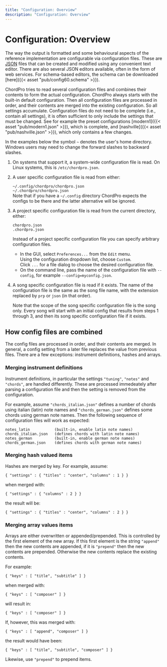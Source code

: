 ```yaml
---
title: "Configuration: Overview"
description: "Configuration: Overview"
---
```


# Configuration: Overview

The way the output is formatted and some behavioural aspects of the reference implementation are configurable via configuration files. These are [JSON](http://www.json.org/) files that can be created and modified using any convenient text editor. There are also several JSON editors available, often in the form of web services. For schema-based editors, the schema can be downloaded [here]({{< asset "pub/config60.schema" >}}).

ChordPro tries to read several configuration files and combines their contents to form the actual configuration. ChordPro always starts with the built-in default configuration. Then all configuration files are processed in order, and their contents are merged into the existing configuration. So all settings accumulate. Configuration files do not need to be complete (i.e., contain all settings), it is often sufficient to only include the settings that must be changed. See for example the preset configurations [modern1]({{< asset "pub/modern1.json" >}}), which is complete, and [nashville]({{< asset "pub/nashville.json" >}}), which only contains a few changes.

In the examples below the symbol `~` denotes the user's home directory. Windows users may need to change the forward slashes to backward slashes.

1. On systems that support it, a system-wide configuration file is read. On Linux systems, this is `/etc/chordpro.json`.

2. A user specific configuration file is read from either:

    `~/.config/chordpro/chordpro.json`  
    `~/.chordpro/chordpro.json`  
  Note that if you have a `~/.config` directory ChordPro expects the configs to be there and the latter alternative will be ignored.

3. A project specific configuration file is read from the current directory, either:

    `chordpro.json`  
    `.chordpro.json`

   Instead of a project specific configuration file you can specify arbitrary configuration files.

   * In the GUI, select `Preferences...` from the `Edit` menu.  
     Using the configuration dropdown list, choose `Custom`.  
     Click `...` for a file dialog to choose the desired configuration file.
   * On the command line, pass the name of the configuration file with
     `--config`, for example `--config=myconfig.json`.

4. A song specific configuration file is read if it exists. The name
   of the configuration file is the same as the song file name, with
   the extension replaced by `prp` or `json` (in that order).  

   Note that the scope of the song specific configuration file is the
   song only. Every song will start with an initial config that results from
   steps 1 through 3, and then its song specific configuration file if
   it exists.

## How config files are combined

The config files are processed in order, and their contents are merged. In general, a config setting from a later file replaces the value from previous files. There are a few exceptions: instrument definitions, hashes and arrays.

### Merging instrument definitions

Instrument definitions, in particular the settings `"tuning"`, `"notes"` and `"chords"`, are handled differently. These are processed immedeately after parsing a configuration file and then the setting is removed from the configuration.

For example, assume `"chords_italian.json"` defines a number of chords using italian (latin) note names and `"chords_german.json"` defines some chords using german note names. Then the following sequence of configuration files will work as expected:

    notes_latin           (built-in, enable latin note names)
    chords_italian.json   (defines chords with latin note names)
    notes_german          (built-in, enable german note names)
    chords_german.json    (defines chords with german note names)

### Merging hash valued items

Hashes are merged by key. For example, assume:

    { "settings" : { "titles" : "center", "columns" : 1 } }

when merged with:

    { "settings" : { "columns" : 2 } }

the result will be:

    { "settings" : { "titles" : "center", "columns" : 2 } }

### Merging array values items

Arrays are either overwritten or appended/prepended. This is
controlled by the first element of the new array. If this first
element is the string `"append"` then the new contents are appended, if it
is `"prepend"` then the new contents are prepended. Otherwise the new
contents replace the existing contents.

For example:

    { "keys" : [ "title", "subtitle" ] }

when merged with:

    { "keys" : [ "composer" ] }

will result in:

    { "keys" : [ "composer" ] }

If, however, this was merged with:

    { "keys" : [ "append", "composer" ] }

the result would have been:

    { "keys" : [ "title", "subtitle", "composer" ] }

Likewise, use `"prepend"` to prepend items.

